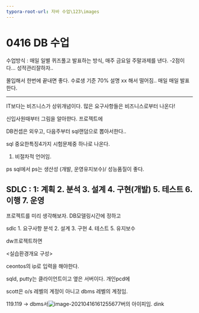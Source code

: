 ```yaml
---
typora-root-url: 자바 수업\123\images
---
```


# 0416 DB 수업

수업방식 : 매일 일별 퀴즈풀고 발표하는 방식, 매주 금요일 주말과제를 낸다. -2점이다... 성적관리잘하자..

몰입해서 한번에 끝내면 좋다. 수료생 기준 70% 설명 xx 해서 떨어짐.. 매일 매일 발표한다.

-----------------------------------------------------------------

IT보다는 비즈니스가 상위개념이다. 많은 요구사항들은 비즈니스로부터 나온다!

신입사원때부터 그림을 알아햔다. 프로젝트에 

DB컨셉은 외우고, 다음주부터 sql랜덤으로 뽑아서한다..

sql 중요한특징4가지 시험문제중 하나로 나온다. 

1. 비절차적 언어임. 

ps sql에서 ps는 생산성 (개발, 운영유지보수)/ 성능품질이 좋다. 



## SDLC : 1: 계획  2. 분석 3. 설계 4. 구현(개발)  5. 테스트 6. 이행 7. 운영

프로젝트를 미리 생각해보자. DB모델링시간에 정하고 

sdlc 1. 요구사항 분석 2. 설계 3. 구현 4. 테스트 5. 유지보수

dw프로젝트하면 



<실습환경개요 구성>



ceontos의 ip로 입력을 해야한다. 

sqld, putty는 클라이언트이고 옆은 서버이다.  개인pcd에 

scott은 o/s 레벨의 계정이 아니고 dbms 레벨의 계정임.



119.119 -> dbms서![image-20210416161255677](/image-20210416161255677.png)버의 아이피임. dink





